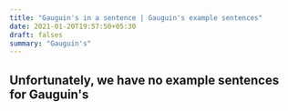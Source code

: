 ```yaml
---
title: "Gauguin's in a sentence | Gauguin's example sentences"
date: 2021-01-20T19:57:50+05:30
draft: falses
summary: "Gauguin's"
---
```

## Unfortunately, we have no example sentences for Gauguin's                 
